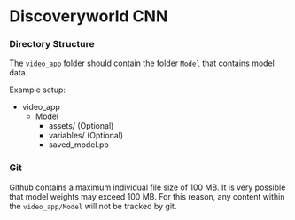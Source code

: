 # Discoveryworld CNN

### Directory Structure

The `video_app` folder should contain the folder `Model` that contains model data.

Example setup:

- video_app
    - Model
        - assets/ (Optional)
        - variables/ (Optional)
        - saved_model.pb

### Git

Github contains a maximum individual file size of 100 MB.
It is very possible that model weights may exceed 100 MB.
For this reason, any content within the `video_app/Model` will not be tracked by git.